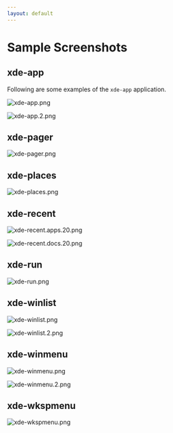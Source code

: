 ```yaml
---
layout: default
---
```

Sample Screenshots
===============

xde-app
---------------

Following are some examples of the ``xde-app`` application.

![xde-app.png](/scrot/xde-app.png)

![xde-app.2.png](/scrot/xde-app.2.png)


xde-pager
---------------

![xde-pager.png](/scrot/xde-pager.png)


xde-places
---------------

![xde-places.png](/scrot/xde-places.png)


xde-recent
---------------

![xde-recent.apps.20.png](/scrot/xde-recent.apps.20.png)

![xde-recent.docs.20.png](/scrot/xde-recent.docs.20.png)


xde-run
---------------

![xde-run.png](/scrot/xde-run.png)


xde-winlist
---------------

![xde-winlist.png](/scrot/xde-winlist.png)

![xde-winlist.2.png](/scrot/xde-winlist.2.png)


xde-winmenu
---------------

![xde-winmenu.png](/scrot/xde-winmenu.png)

![xde-winmenu.2.png](/scrot/xde-winmenu.2.png)


xde-wkspmenu
---------------

![xde-wkspmenu.png](/scrot/xde-wkspmenu.png)

[ vim: set ft=markdown sw=4 tw=72 nocin nosi fo+=tcqlorn spell: ]: #

